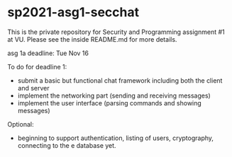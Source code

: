 # sp2021-asg1-secchat

This is the private repository for Security and Programming assignment #1 at VU. Please see the inside README.md for more details. 


asg 1a deadline: Tue Nov 16
 
To do for deadline 1:
- submit a basic but functional chat framework including both the client and server
- implement the networking part (sending and receiving messages) 
- implement the user interface (parsing commands and showing messages)


Optional: 
- beginning to support authentication, listing of users, cryptography, connecting to the e database yet. 
